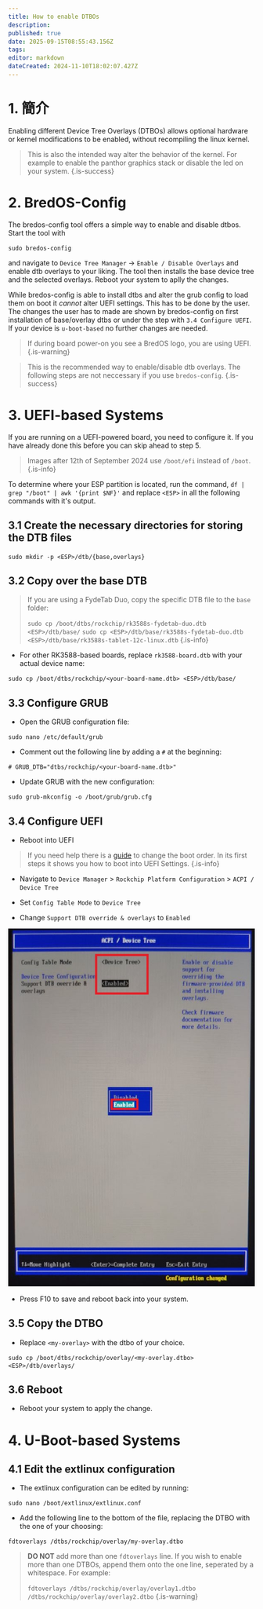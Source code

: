 ```yaml
---
title: How to enable DTBOs
description:
published: true
date: 2025-09-15T08:55:43.156Z
tags:
editor: markdown
dateCreated: 2024-11-10T18:02:07.427Z
---
```


# 1. 簡介

Enabling different Device Tree Overlays (DTBOs) allows optional hardware or kernel modifications to be enabled, without recompiling the linux kernel.

> This is also the intended way alter the behavior of the kernel. For example to enable the panthor graphics stack or disable the led on your system.
> {.is-success}

# 2. BredOS-Config

The bredos-config tool offers a simple way to enable and disable dtbos. Start the tool with

```
sudo bredos-config
```

and navigate to `Device Tree Manager` -> `Enable / Disable Overlays` and enable dtb overlays to your liking. The tool then installs the base device tree and the selected overlays. Reboot your system to aplly the changes.

While bredos-config is able to install dtbs and alter the grub config to load them on boot it _cannot_ alter UEFI settings. This has to be done by the user. The changes the user has to made are shown by bredos-config on first installation of base/overlay dtbs or under the step with `3.4 Configure UEFI`. If your device is `u-boot-based` no further changes are needed.

> If during board power-on you see a BredOS logo, you are using UEFI.
> {.is-warning}

> This is the recommended way to enable/disable dtb overlays. The following steps are not neccessary if you use `bredos-config`.
> {.is-success}

# 3. UEFI-based Systems

If you are running on a UEFI-powered board, you need to configure it.
If you have already done this before you can skip ahead to step 5.

> Images after 12th of September 2024 use `/boot/efi` instead of `/boot`.
> {.is-info}

To determine where your ESP partition is located, run the command, `df | grep "/boot" | awk '{print $NF}'` and replace `<ESP>` in all the following commands with it's output.

## 3.1 Create the necessary directories for storing the DTB files

```
sudo mkdir -p <ESP>/dtb/{base,overlays}
```

## 3.2 Copy over the base DTB

> If you are using a FydeTab Duo, copy the specific DTB file to the `base` folder:
>
> `sudo cp /boot/dtbs/rockchip/rk3588s-fydetab-duo.dtb <ESP>/dtb/base/`
> `sudo cp <ESP>/dtb/base/rk3588s-fydetab-duo.dtb <ESP>/dtb/base/rk3588s-tablet-12c-linux.dtb`
> {.is-info}

- For other RK3588-based boards, replace `rk3588-board.dtb` with your actual device name:

```
sudo cp /boot/dtbs/rockchip/<your-board-name.dtb> <ESP>/dtb/base/
```

## 3.3 Configure GRUB

- Open the GRUB configuration file:

```
sudo nano /etc/default/grub
```

- Comment out the following line by adding a `#` at the beginning:

```
# GRUB_DTB="dtbs/rockchip/<your-board-name.dtb>"
```

- Update GRUB with the new configuration:

```
sudo grub-mkconfig -o /boot/grub/grub.cfg
```

## 3.4 Configure UEFI

- Reboot into UEFI

> If you need help there is a [guide](/en/how-to/change-default-boot-order-rk3588) to change the boot order. In its first steps it shows you how to boot into UEFI Settings.
> {.is-info}

- Navigate to `Device Manager` > `Rockchip Platform Configuration` > `ACPI / Device Tree`

- Set `Config Table Mode` to `Device Tree`

- Change `Support DTB override & overlays` to `Enabled`

![](/panthor/enable_tree_dtb_in_uefi.jpg)

- Press F10 to save and reboot back into your system.

## 3.5 Copy the DTBO

- Replace `<my-overlay>` with the dtbo of your choice.

```
sudo cp /boot/dtbs/rockchip/overlay/<my-overlay.dtbo> <ESP>/dtb/overlays/
```

## 3.6 Reboot

- Reboot your system to apply the change.

# 4. U-Boot-based Systems

## 4.1 Edit the extlinux configuration

- The extlinux configuration can be edited by running:

```
sudo nano /boot/extlinux/extlinux.conf
```

- Add the following line to the bottom of the file, replacing the DTBO with the one of your choosing:

```
fdtoverlays /dtbs/rockchip/overlay/my-overlay.dtbo
```

> **DO NOT** add more than one `fdtoverlays` line.
> If you wish to enable more than one DTBOs, append them onto the one line, seperated by a whitespace.
> For example:
>
> `fdtoverlays /dtbs/rockchip/overlay/overlay1.dtbo /dtbs/rockchip/overlay/overlay2.dtbo`
> {.is-warning}
